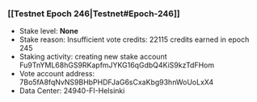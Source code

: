 ### [[Testnet Epoch 246|Testnet#Epoch-246]]
* Stake level: **None**
* Stake reason: Insufficient vote credits: 22115 credits earned in epoch 245
* Staking activity: creating new stake account Fu9TnYML68hGS9RKapfmJYKG16qGdbQ4KiS9kzTdFHom
* Vote account address: 7Bo5fA8fqNvNS9BHbPHDFJaG6sCxaKbg93hnWoUoLxX4
* Data Center: 24940-FI-Helsinki